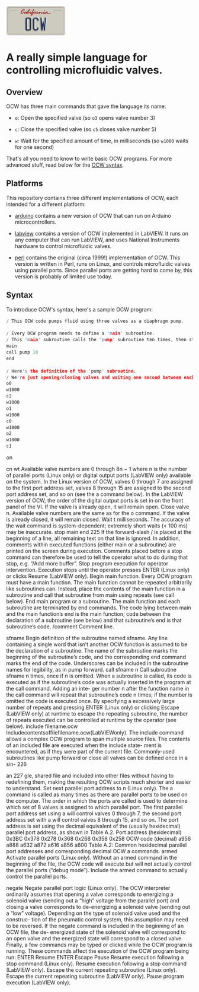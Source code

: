 ![OCW logo](ocw.png)

# A really simple language for controlling microfluidic valves.

## Overview

OCW has three main commands that gave the language its name:

* `o`:  Open the specified valve (so `o3` opens valve number 3)

* `c`:  Close the specified valve (so `c5` closes valve number 5)

* `w`:  Wait for the specified amount of time, in milliseconds (so `w1000` waits for one second)

That's all you need to know to write basic OCW programs.  For more advanced stuff, read below for the [OCW syntax]().


## Platforms

This repository contains three different implementations of OCW, each intended for a different platform:

* [arduino](arduino/) contains a new version of OCW that can run on Arduino microcontrollers.

* [labview](labview/) contains a version of OCW implemented in LabVIEW.  It runs on any computer that can run LabVIEW, and uses National Instruments hardware to control microfluidic valves.

* [perl](perl/) contains the original (circa 1999!) implementation of OCW.  This version is written in Perl, runs on Linux, and controls microfluidic valves using parallel ports.  Since parallel ports are getting hard to come by, this version is probably of limited use today.  


## Syntax

To introduce OCW's syntax, here's a sample OCW program:

```c
/ This OCW code pumps fluid using three valves as a diaphragm pump.

/ Every OCW program needs to define a 'main' subroutine.
/ This 'main' subroutine calls the 'pump' subroutine ten times, then stops:
main
call pump 10
end

/ Here's the definition of the 'pump' subroutine.
/ We're just opening/closing valves and waiting one second between each step:
o0
w1000
c2
w1000
o1
w1000
c0
w1000
o2
w1000
c1
```






 on

cn
wt
Available valve numbers are 0 through 8n − 1 where n is the number of parallel ports (Linux only) or digital output ports (LabVIEW only) available on the system. In the Linux version of OCW, valves 0 through 7 are assigned to the first port address set, valves 8 through 15 are assigned to the second port address set, and so on (see the a command below). In the LabVIEW version of OCW, the order of the digital output ports is set in on the front panel of the VI. If the valve is already open, it will remain open.
Close valve n.
Available valve numbers are the same as for the o command. If the valve is
already closed, it will remain closed.
Wait t milliseconds.
The accuracy of the wait command is system-dependent; extremely short waits (< 100 ms) may be inaccurate.
stop
main
end
225
If the forward-slash / is placed at the beginning of a line, all remaining text on that line is ignored. In addition, comments within executed functions (either main or a subroutine) are printed on the screen during execution. Comments placed before a stop command can therefore be used to tell the operator what to do during that stop, e.g. “/Add more buffer”.
Stop program execution for operator intervention.
Execution stops until the operator presses ENTER (Linux only) or clicks Resume (LabVIEW only).
Begin main function.
Every OCW program must have a main function. The main function cannot be repeated arbitrarily like subroutines can. Instead, place the contents of the main function in a subroutine and call that subroutine from main using repeats (see call below).
End main program or a subroutine.
The main function and each subroutine are terminated by end commands. The code lying between main and the main function’s end is the main function; code between the declaration of a subroutine (see below) and that subroutine’s end is that subroutine’s code.
/comment Comment line.

sfname Begin definition of the subroutine named sfname.
Any line containing a single word that isn’t another OCW function is assumed to be the declaration of a subroutine. The name of the subroutine marks the beginning of the subroutine’s code, and the corresponding end command marks the end of the code. Underscores can be included in the subroutine names for legibility, as in pump forward.
call sfname n Call subroutine sfname n times, once if n is omitted.
When a subroutine is called, its code is executed as if the subroutine’s code was actually inserted in the program at the call command. Adding an inte- ger number n after the function name in the call command will repeat that subroutine’s code n times; if the number is omitted the code is executed once. By specifying a excessively large number of repeats and pressing ENTER (Linux only) or clicking Escape (LabVIEW only) at runtime to escape the repeating subroutine, the number of repeats executed can be controlled at runtime by the operator (see below).
include filename.ocw Includecontentsoffilefilename.ocw(LabVIEWonly).
The include command allows a complex OCW program to span multiple source files. The contents of an included file are executed when the include state- ment is encountered, as if they were part of the current file. Commonly-used subroutines like pump forward or close all valves can be defined once in a sin-
226

an
227
gle, shared file and included into other files without having to redefining them, making the resulting OCW scripts much shorter and easier to understand.
Set next parallel port address to n (Linux only).
The a command is called as many times as there are parallel ports to be used on the computer. The order in which the ports are called is used to determine which set of 8 valves is assigned to which parallel port. The first parallel port address set using a will control valves 0 through 7, the second port address set with a will control valves 8 through 15, and so on. The port address is set using the decimal equivalent of the (usually hexidecimal) parallel port address, as shown in Table A.2.
Port address (hexidecimal)
         0x3BC
         0x378
         0x278
         0x368
         0x268
         0x358
         0x258
OCW code (decimal)
a956 a888 a632 a872 a616 a856 a600
 Table A.2: Common hexidecimal parallel port addresses and corresponding decimal OCW a commands.
armed Activate parallel ports (Linux only).
Without an armed command in the beginning of the file, the OCW code will execute but will not actually control the parallel ports (“debug mode”). Include the armed command to actually control the parallel ports.

negate Negate parallel port logic (Linux only).
The OCW interpreter ordinarily assumes that opening a valve corresponds to energizing a solenoid valve (sending out a “high” voltage from the parallel port) and closing a valve corresponds to de-energizing a solenoid valve (sending out a “low” voltage). Depending on the type of solenoid valve used and the construc- tion of the pneumatic control system, this assumption may need to be reversed. If the negate command is included in the beginning of an OCW file, the de- energized state of the solenoid valve will correspond to an open valve and the energized state will correspond to a closed valve.
Finally, a few commands may be typed or clicked while the OCW program is running. These commands affect the execution of the OCW program being run:
ENTER Resume ENTER Escape Pause
Resume execution following a stop command (Linux only). Resume execution following a stop command (LabVIEW only). Escape the current repeating subroutine (Linux only).
Escape the current repeating subroutine (LabVIEW only). Pause program execution (LabVIEW only).